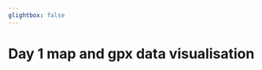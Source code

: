 ```yaml
---
glightbox: false
---
```


# Day 1 map and gpx data visualisation

<style> #map { width: auto; height: 400px; margin: 0;} </style>

<div id="map"></div>

<script> 
var mygpxurl = "/f3/assets/gpx/GPX1.gpx";
</script>

<script src="/f3/javascripts/mygpx.js"> </script>

